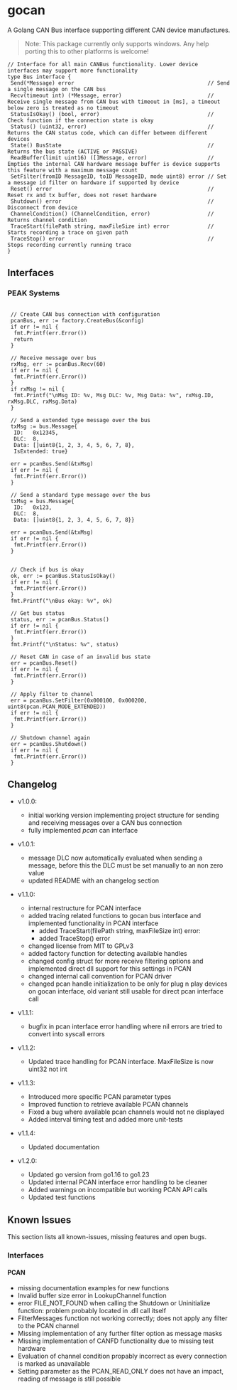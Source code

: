 # gocan

A Golang CAN Bus interface supporting different CAN device manufactures.

> Note: This package currently only supports windows. Any help porting this to other platforms is welcome! 

```golang
// Interface for all main CANBus functionality. Lower device interfaces may support more functionality
type Bus interface {
 Send(*Message) error                                          // Send a single message on the CAN bus
 Recv(timeout int) (*Message, error)                           // Receive single message from CAN bus with timeout in [ms], a timeout below zero is treated as no timeout
 StatusIsOkay() (bool, error)                                  // Check function if the connection state is okay
 Status() (uint32, error)                                      // Returns the CAN status code, which can differ between different devices
 State() BusState                                              // Returns the bus state (ACTIVE or PASSIVE)
 ReadBuffer(limit uint16) ([]Message, error)                   // Empties the internal CAN hardware message buffer is device supports this feature with a maximum message count
 SetFilter(fromID MessageID, toID MessageID, mode uint8) error // Set a message id filter on hardware if supported by device
 Reset() error                                                 // Reset rx and tx buffer, does not reset hardware
 Shutdown() error                                              // Disconnect from device
 ChannelCondition() (ChannelCondition, error)                  // Returns channel condition
 TraceStart(filePath string, maxFileSize int) error            // Starts recording a trace on given path
 TraceStop() error                                             // Stops recording currently running trace
}
```

## Interfaces

### PEAK Systems

```golang

 // Create CAN bus connection with configuration
 pcanBus, err := factory.CreateBus(&config)
 if err != nil {
  fmt.Printf(err.Error())
  return
 }

 // Receive message over bus
 rxMsg, err := pcanBus.Recv(60)
 if err != nil {
  fmt.Printf(err.Error())
 }
 if rxMsg != nil {
  fmt.Printf("\nMsg ID: %v, Msg DLC: %v, Msg Data: %v", rxMsg.ID, rxMsg.DLC, rxMsg.Data)
 }

 // Send a extended type message over the bus
 txMsg := bus.Message{
  ID:   0x12345,
  DLC:  8,
  Data: []uint8{1, 2, 3, 4, 5, 6, 7, 8},
  IsExtended: true}

 err = pcanBus.Send(&txMsg)
 if err != nil {
  fmt.Printf(err.Error())
 }
 
 // Send a standard type message over the bus
 txMsg = bus.Message{
  ID:   0x123,
  DLC:  8,
  Data: []uint8{1, 2, 3, 4, 5, 6, 7, 8}}

 err = pcanBus.Send(&txMsg)
 if err != nil {
  fmt.Printf(err.Error())
 }


 // Check if bus is okay
 ok, err := pcanBus.StatusIsOkay()
 if err != nil {
  fmt.Printf(err.Error())
 }
 fmt.Printf("\nBus okay: %v", ok)

 // Get bus status
 status, err := pcanBus.Status()
 if err != nil {
  fmt.Printf(err.Error())
 }
 fmt.Printf("\nStatus: %v", status)

 // Reset CAN in case of an invalid bus state
 err = pcanBus.Reset()
 if err != nil {
  fmt.Printf(err.Error())
 }

 // Apply filter to channel
 err = pcanBus.SetFilter(0x000100, 0x000200, uint8(pcan.PCAN_MODE_EXTENDED))
 if err != nil {
  fmt.Printf(err.Error())
 }

 // Shutdown channel again
 err = pcanBus.Shutdown()
 if err != nil {
  fmt.Printf(err.Error())
 }

```

## Changelog

- v1.0.0:
  - initial working version implementing project structure for sending and receiving messages over a CAN bus connection
  - fully implemented *pcan* can interface

- v1.0.1:
  - message DLC now automatically evaluated when sending a message, before this the DLC must be set manually to an non zero value
  - updated README with an changelog section

- v1.1.0:
  - internal restructure for PCAN interface
  - added tracing related functions to gocan bus interface and implemented functionality in PCAN interface
    - added TraceStart(filePath string, maxFileSize int) error:
    - added TraceStop() error
  - changed license from MIT to GPLv3
  - added factory function for detecting available handles
  - changed config struct for more receive filtering options and implemented direct dll support for this settings in PCAN
  - changed internal call convention for PCAN driver
  - changed pcan handle initialization to be only for plug n play devices on gocan interface, old variant still usable for direct pcan interface call

- v1.1.1:
  - bugfix in pcan interface error handling where nil errors are tried to convert into syscall errors

- v1.1.2:
  - Updated trace handling for PCAN interface. MaxFileSize is now uint32 not int

- v1.1.3:
  - Introduced more specific PCAN parameter types
  - Improved function to retrieve available PCAN channels
  - Fixed a bug where available pcan channels would not ne displayed
  - Added interval timing test and added more unit-tests

- v1.1.4:
  - Updated documentation

- v1.2.0:
  - Updated go version from go1.16 to go1.23
  - Updated internal PCAN interface error handling to be cleaner
  - Added warnings on incompatible but working PCAN API calls
  - Updated test functions

## Known Issues

This section lists all known-issues, missing features and open bugs.

### Interfaces

#### PCAN

- missing documentation examples for new functions
- Invalid buffer size error in LookupChannel function
- error FILE_NOT_FOUND when calling the Shutdown or Uninitialize function: problem probably located in .dll call itself
- FilterMessages function not working correctly; does not apply any filter to the PCAN channel
- Missing implementation of any further filter option as message masks
- Missing implementation of CANFD functionality due to missing test hardware
- Evaluation of channel condition propably incorrect as every connection is marked as unavailable
- Setting parameter as the PCAN_READ_ONLY does not have an impact, reading of message is still possible
